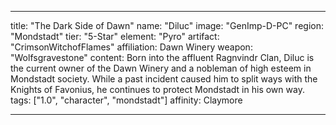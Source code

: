 ---

title: "The Dark Side of Dawn"
name: "Diluc"
image: "GenImp-D-PC"
region: "Mondstadt"
tier: "5-Star"
element: "Pyro"
artifact: "CrimsonWitchofFlames"
affiliation: Dawn Winery
weapon: "Wolfsgravestone"
content: Born into the affluent Ragnvindr Clan, Diluc is the current owner of the Dawn Winery and a nobleman of high esteem in Mondstadt society. While a past incident caused him to split ways with the Knights of Favonius, he continues to protect Mondstadt in his own way.
tags: ["1.0", "character", "mondstadt"]
affinity: Claymore

---
